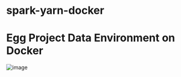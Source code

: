 # spark-yarn-docker

<h1>Egg Project Data Environment on Docker</h1>


![image](https://github.com/seongcheollee/spark-yarn-docker/assets/59824783/6006a75a-8386-4ce1-9692-e7bd675d491d)



